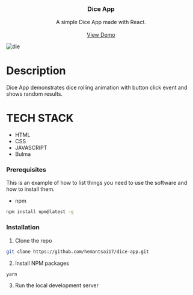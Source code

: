 <h3 align="center">
Dice App 
  </h3>
  
  <p align="center">
  A simple Dice App made with React.
    <br />
    <br />
     <a href="https://pokedex.stevenhansel.com">View Demo</a>
     </p>
</p>
 
 ![die](https://user-images.githubusercontent.com/44155019/142735363-27eb7e33-fec0-4b3e-a550-29beb3a16f80.png)
 
 # Description 
   Dice App demonstrates dice rolling animation with button click event and shows random results.
   
  # TECH STACK 
  * HTML
  * CSS
  * JAVASCRIPT
  * Bulma

### Prerequisites

This is an example of how to list things you need to use the software and how to install them.

- npm

```sh
npm install npm@latest -g
```

### Installation

1. Clone the repo

```sh
git clone https://github.com/hemantsai17/dice-app.git
```

2. Install NPM packages

```sh
yarn
```

3. Run the local development server






